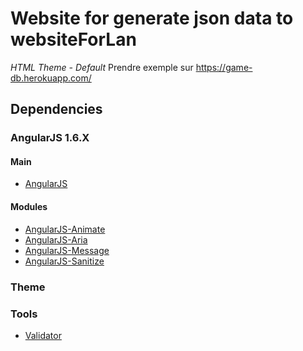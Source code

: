 # Website for generate json data to websiteForLan
_HTML Theme - Default_
Prendre exemple sur https://game-db.herokuapp.com/
## Dependencies
### AngularJS 1.6.X
#### Main
* [AngularJS](http://angularjs.org/)
#### Modules
* [AngularJS-Animate]()
* [AngularJS-Aria]()
* [AngularJS-Message]()
* [AngularJS-Sanitize]()
### Theme
### Tools
* [Validator](https://github.com/chriso/validator.js)

